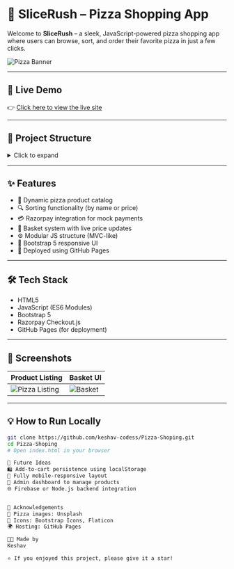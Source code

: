 # 🍕 SliceRush – Pizza Shopping App

Welcome to **SliceRush** – a sleek, JavaScript-powered pizza shopping app where users can browse, sort, and order their favorite pizza in just a few clicks.

![Pizza Banner](https://images.unsplash.com/photo-1534308983496-4fabb1a015ee?q=80&w=1176&auto=format&fit=crop&ixlib=rb-4.1.0&ixid=M3wxMjA3fDB8MHxwaG90by1wYWdlfHx8fGVufDB8fHx8fA%3D%3D)


---

## 🚀 Live Demo

👉 [Click here to view the live site](https://keshav-codess.github.io/Pizza-Shoping/)

---

## 📁 Project Structure

<details>
<summary>Click to expand</summary>

Pizza-Shoping/
├── index.html
└── scripts/
├── controllers/
│ └── product-controller.js
├── models/
├── services/
│ └── payment.js
└── utils/

</details>

---

## ✨ Features

- 🍕 Dynamic pizza product catalog
- 🔍 Sorting functionality (by name or price)
- 💳 Razorpay integration for mock payments
- 🛒 Basket system with live price updates
- ⚙️ Modular JS structure (MVC-like)
- 🎨 Bootstrap 5 responsive UI
- 🚀 Deployed using GitHub Pages

---

## 🛠 Tech Stack

- HTML5  
- JavaScript (ES6 Modules)  
- Bootstrap 5  
- Razorpay Checkout.js  
- GitHub Pages (for deployment)

---

## 📸 Screenshots

| Product Listing | Basket UI |
|-----------------|-----------|
| ![Pizza Listing](https://i.imgur.com/VxzV2yo.png) | ![Basket](https://i.imgur.com/k8Ig0uy.png) |

---

## 💡 How to Run Locally

```bash
git clone https://github.com/keshav-codess/Pizza-Shoping.git
cd Pizza-Shoping
# Open index.html in your browser

🔮 Future Ideas
🛍️ Add-to-cart persistence using localStorage
📱 Fully mobile-responsive layout
🔧 Admin dashboard to manage products
🌐 Firebase or Node.js backend integration


🙌 Acknowledgements
🍕 Pizza images: Unsplash
🎨 Icons: Bootstrap Icons, Flaticon
🌍 Hosting: GitHub Pages

👨‍💻 Made by
Keshav

⭐ If you enjoyed this project, please give it a star!
